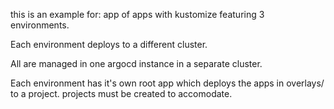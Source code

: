 this is an example for:
app of apps with kustomize featuring 3 environments. 

Each environment deploys to a different cluster.

All are managed in one argocd instance in a separate cluster.

Each environment has it's own root app which deploys the apps in overlays/<environment> to a project.
projects must be created to accomodate.